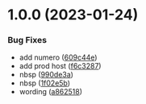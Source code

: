 # 1.0.0 (2023-01-24)


### Bug Fixes

* add numero ([609c44e](https://github.com/SocialGouv/demande-rc/commit/609c44e39eae30dda5eaa96a93a3daff9c6bd93e))
* add prod host ([f6c3287](https://github.com/SocialGouv/demande-rc/commit/f6c3287240067850bea26da78816e00a64584eb9))
* nbsp ([990de3a](https://github.com/SocialGouv/demande-rc/commit/990de3a5e122b77c312cf21e66b52b24d7ea663d))
* nbsp ([1f02e5b](https://github.com/SocialGouv/demande-rc/commit/1f02e5b5a4e330603889778227e7235e1a261386))
* wording ([a862518](https://github.com/SocialGouv/demande-rc/commit/a862518322979b88f08cc5582eb9d109366acf30))
